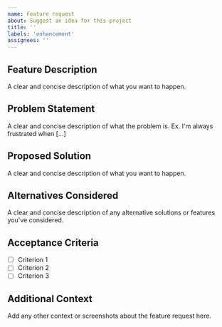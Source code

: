 ```yaml
---
name: Feature request
about: Suggest an idea for this project
title: ''
labels: 'enhancement'
assignees: ''
---
```


## Feature Description
A clear and concise description of what you want to happen.

## Problem Statement
A clear and concise description of what the problem is. Ex. I'm always frustrated when [...]

## Proposed Solution
A clear and concise description of what you want to happen.

## Alternatives Considered
A clear and concise description of any alternative solutions or features you've considered.

## Acceptance Criteria
- [ ] Criterion 1
- [ ] Criterion 2
- [ ] Criterion 3

## Additional Context
Add any other context or screenshots about the feature request here.